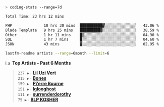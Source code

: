 ```zsh
> coding-stats --range=7d
```

<!--START_SECTION:waka-->

```txt
Total Time: 23 hrs 12 mins

PHP              10 hrs 30 mins  ██████████▓░░░░░░░░░░░░░░   43.06 %
Blade Template   9 hrs 25 mins   █████████▓░░░░░░░░░░░░░░░   38.59 %
Other            1 hr 11 mins    █▒░░░░░░░░░░░░░░░░░░░░░░░   04.90 %
SQL              1 hr 7 mins     █░░░░░░░░░░░░░░░░░░░░░░░░   04.60 %
JSON             43 mins         ▓░░░░░░░░░░░░░░░░░░░░░░░░   02.95 %
```

<!--END_SECTION:waka-->

```zsh
lastfm-readme artists --range=6month --limit=6
```

<!--START_LASTFM_ARTISTS:{"period": "6month", "rows": 6}-->
<a href="https://last.fm" target="_blank"><img src="https://user-images.githubusercontent.com/17434202/215290617-e793598d-d7c9-428f-9975-156db1ba89cc.svg" alt="Last.fm Logo" width="18" height="13"/></a> **Top Artists - Past 6 Months**

> `237 ▶️` ∙ **[Lil Uzi Vert](https://www.last.fm/music/Lil+Uzi+Vert)**<br/>
> `215 ▶️` ∙ **[Bones](https://www.last.fm/music/Bones)**<br/>
> `159 ▶️` ∙ **[Pi’erre Bourne](https://www.last.fm/music/Pi%E2%80%99erre+Bourne)**<br/>
> `151 ▶️` ∙ **[Iglooghost](https://www.last.fm/music/Iglooghost)**<br/>
> `111 ▶️` ∙ **[surrenderdorothy](https://www.last.fm/music/surrenderdorothy)**<br/>
> `75 ▶️` ∙ **[BLP KOSHER](https://www.last.fm/music/BLP+KOSHER)**<br/>
<!--END_LASTFM_ARTISTS-->
